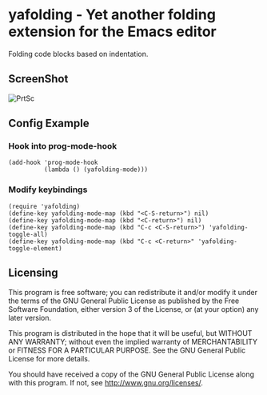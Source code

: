 # yafolding - Yet another folding extension for the Emacs editor

Folding code blocks based on indentation.  

## ScreenShot
![PrtSc](https://raw.github.com/zenozeng/yafolding.el/master/psc.png)


## Config Example

### Hook into prog-mode-hook

```emacs-lisp
(add-hook 'prog-mode-hook
          (lambda () (yafolding-mode)))
```

### Modify keybindings

```
(require 'yafolding)
(define-key yafolding-mode-map (kbd "<C-S-return>") nil)
(define-key yafolding-mode-map (kbd "<C-return>") nil)
(define-key yafolding-mode-map (kbd "C-c <C-S-return>") 'yafolding-toggle-all)
(define-key yafolding-mode-map (kbd "C-c <C-return>" 'yafolding-toggle-element)
```


## Licensing

This program is free software; you can redistribute it and/or modify
it under the terms of the GNU General Public License as published by
the Free Software Foundation, either version 3 of the License, or
(at your option) any later version.

This program is distributed in the hope that it will be useful,
but WITHOUT ANY WARRANTY; without even the implied warranty of
MERCHANTABILITY or FITNESS FOR A PARTICULAR PURPOSE.  See the
GNU General Public License for more details.

You should have received a copy of the GNU General Public License
along with this program.  If not, see <http://www.gnu.org/licenses/>.



